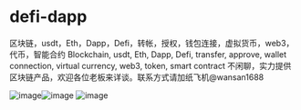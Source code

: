 # defi-dapp
区块链，usdt，Eth，Dapp，Defi，转帐，授权，钱包连接，虚拟货币，web3，代币，智能合约
Blockchain, usdt, Eth, Dapp, Defi, transfer, approve, wallet connection, virtual currency, web3, token, smart contract
不闲聊，实力提供区块链产品，欢迎各位老板来详谈。联系方式请加纸飞机@wansan1688

![image](https://raw.githubusercontent.com/wansan66/defi-dapp/main/2022-04-19%2012.50.11.jpg)![image](https://github.com/wansan66/defi-dapp/blob/main/2022-04-19%2013.11.58.jpg?raw=true)
![image](https://github.com/wansan66/defi-dapp/blob/main/2022-04-19%2012.50.24.jpg?raw=true)

